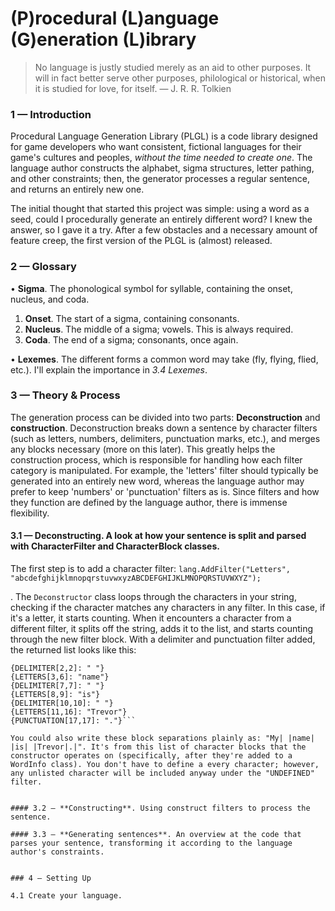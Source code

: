 # (P)rocedural (L)anguage (G)eneration (L)ibrary

> No language is justly studied merely as an aid to other purposes. It will in fact better serve other purposes, philological or historical, when it is studied for love, for itself. — J. R. R. Tolkien


### 1 — Introduction

Procedural Language Generation Library (PLGL) is a code library designed for game developers who want consistent, fictional languages for their game's cultures and peoples, *without the time needed to create one*. The language author constructs the alphabet, sigma structures, letter pathing, and other constraints; then, the generator processes a regular sentence, and returns an entirely new one.

The initial thought that started this project was simple: using a word as a seed, could I procedurally generate an entirely different word? I knew the answer, so I gave it a try. After a few obstacles and a necessary amount of feature creep, the first version of the PLGL is (almost) released.


### 2 — Glossary

• **Sigma**. The phonological symbol for syllable, containing the onset, nucleus, and coda.
1. **Onset**. The start of a sigma, containing consonants.
2. **Nucleus**. The middle of a sigma; vowels. This is always required.
3. **Coda**. The end of a sigma; consonants, once again.

• **Lexemes**. The different forms a common word may take (fly, flying, flied, etc.). I'll explain the importance in *3.4 Lexemes*.


### 3 — Theory & Process

The generation process can be divided into two parts: **Deconstruction** and **construction**. Deconstruction breaks down a sentence by character filters (such as letters, numbers, delimiters, punctuation marks, etc.), and merges any blocks necessary (more on this later). This greatly helps the construction process, which is responsible for handling how each filter category is manipulated. For example, the 'letters' filter should typically be generated into an entirely new word, whereas the language author may prefer to keep 'numbers' or 'punctuation' filters as is. Since filters and how they function are defined by the language author, there is immense flexibility.

#### 3.1 — **Deconstructing**. A look at how your sentence is split and parsed with CharacterFilter and CharacterBlock classes.

The first step is to add a character filter:
```lang.AddFilter("Letters", "abcdefghijklmnopqrstuvwxyzABCDEFGHIJKLMNOPQRSTUVWXYZ");```

. The `Deconstructor` class loops through the characters in your string, checking if the character matches any characters in any filter. In this case, if it's a letter, it starts counting. When it encounters a character from a different filter, it splits off the string, adds it to the list, and starts counting through the new filter block. With a delimiter and punctuation filter added, the returned list looks like this:
```{LETTERS[0,1]: "My"}
{DELIMITER[2,2]: " "}
{LETTERS[3,6]: "name"}
{DELIMITER[7,7]: " "}
{LETTERS[8,9]: "is"}
{DELIMITER[10,10]: " "}
{LETTERS[11,16]: "Trevor"}
{PUNCTUATION[17,17]: "."}```

You could also write these block separations plainly as: "My| |name| |is| |Trevor|.|". It's from this list of character blocks that the constructor operates on (specifically, after they're added to a WordInfo class). You don't have to define a every character; however, any unlisted character will be included anyway under the "UNDEFINED" filter.


#### 3.2 — **Constructing**. Using construct filters to process the sentence.

#### 3.3 — **Generating sentences**. An overview at the code that parses your sentence, transforming it according to the language author's constraints.


### 4 — Setting Up

4.1 Create your language.